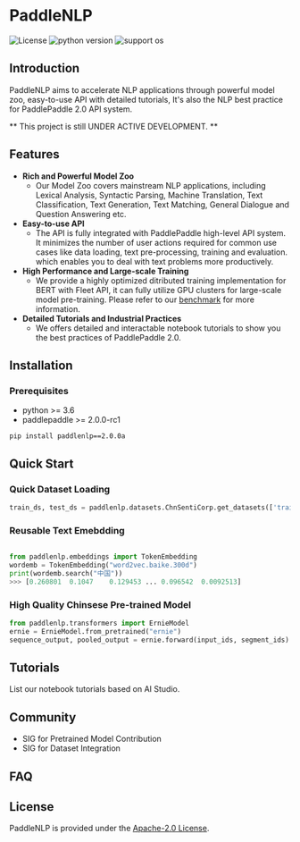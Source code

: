 # PaddleNLP

![License](https://img.shields.io/badge/license-Apache%202-red.svg)
![python version](https://img.shields.io/badge/python-3.6+-orange.svg)
![support os](https://img.shields.io/badge/os-linux%2C%20win%2C%20mac-yellow.svg)

## Introduction

PaddleNLP aims to accelerate NLP applications through powerful model zoo, easy-to-use API with detailed tutorials, It's also the NLP best practice for PaddlePaddle 2.0 API system.

** This project is still UNDER ACTIVE DEVELOPMENT. **

## Features

* **Rich and Powerful Model Zoo**
  - Our Model Zoo covers mainstream NLP applications, including Lexical Analysis, Syntactic Parsing, Machine Translation, Text Classification, Text Generation, Text Matching, General Dialogue and Question Answering etc.
* **Easy-to-use API**
  - The API is fully integrated with PaddlePaddle high-level API system. It minimizes the number of user actions required for common use cases like data loading, text pre-processing, training and evaluation. which enables you to deal with text problems more productively.
* **High Performance and Large-scale Training**
  - We provide a highly optimized ditributed training implementation for BERT with Fleet API, it can fully utilize GPU clusters for large-scale model pre-training. Please refer to our [benchmark](./benchmark/bert) for more information.
* **Detailed Tutorials and Industrial Practices**
  - We offers detailed and interactable notebook tutorials to show you the best practices of PaddlePaddle 2.0.

## Installation

### Prerequisites

* python >= 3.6
* paddlepaddle >= 2.0.0-rc1

```
pip install paddlenlp==2.0.0a
```

## Quick Start

### Quick Dataset Loading

```python
train_ds, test_ds = paddlenlp.datasets.ChnSentiCorp.get_datasets(['train','test'])
```

### Reusable Text Emebdding

```python

from paddlenlp.embeddings import TokenEmbedding
wordemb = TokenEmbedding("word2vec.baike.300d")
print(wordemb.search("中国"))
>>> [0.260801  0.1047    0.129453 ... 0.096542  0.0092513]

```

### High Quality Chinsese Pre-trained Model

```python
from paddlenlp.transformers import ErnieModel
ernie = ErnieModel.from_pretrained("ernie")
sequence_output, pooled_output = ernie.forward(input_ids, segment_ids)
```

## Tutorials

List our notebook tutorials based on AI Studio.

## Community

* SIG for Pretrained Model Contribution
* SIG for Dataset Integration

## FAQ

## License

PaddleNLP is provided under the [Apache-2.0 License](./LICENSE).